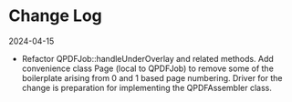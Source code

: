 Change Log
==========


2024-04-15

- Refactor QPDFJob::handleUnderOverlay and related methods. Add convenience class Page (local to QPDFJob) to remove some
  of the boilerplate arising from 0 and 1 based page numbering. Driver for the change is preparation for implementing
  the QPDFAssembler class.
